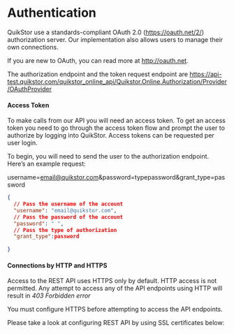 # Authentication

QuikStor use a standards-compliant OAuth 2.0 (https://oauth.net/2/) authorization server. Our implementation also allows users to manage their own connections.

If you are new to OAuth, you can read more at http://oauth.net. 

The authorization endpoint and the token request endpoint are https://api-test.quikstor.com/quikstor_online_api/Quikstor.Online.Authorization/Provider/OAuthProvider

#### Access Token
To make calls from our API you will need an access token. To get an access token you need to go through the access token flow and prompt the user to authorize by logging into QuikStor. Access tokens can be requested per user login. 

To begin, you will need to send the user to the authorization endpoint. Here’s an example request:

username=email@quikstor.com&password=typepassword&grant_type=password

```json
{
  // Pass the username of the account
  "username": "email@quikstor.com",
  // Pass the password of the account
  "password": " ",
  // Pass the type of authorization
  "grant_type":password
  
}
```

#### Connections by HTTP and HTTPS

Access to the REST API uses HTTPS only by default. HTTP access is not permitted. Any attempt to access any of the API endpoints using HTTP will result in *403 Forbidden error*

You must configure HTTPS before attempting to access the API endpoints. 

Please take a look at configuring REST API by using SSL certificates below: 


